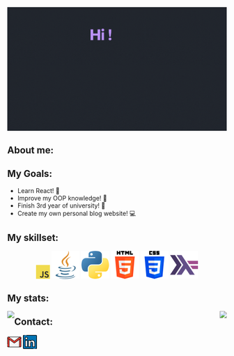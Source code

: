 <img src="https://github.com/StauceLukas/StauceLukas/blob/main/cover.gif" alt="banner">

## About me:

## My Goals:
- Learn React! :open_book: 
- Improve my OOP knowledge! :green_book: 
- Finish 3rd year of university! :school: 
- Create my own personal blog website! :computer:

## My skillset:

<p align="center">
  <img src="icons/javascript.png"/>
  <img src="icons/java.png"/>
  <img src="icons/python.png"/>
  <img src="icons/html-5.png"/>
  <img src="icons/css-3.png"/>
  <img src="icons/haskell.png"/>
</p>


## My stats:
<a href="https://github.com/anuraghazra/github-readme-stats">
  <img align="left" src="https://github-readme-stats.vercel.app/api?username=StauceLukas&show_icons=true&theme=dracula" />
</a>

<a href="https://github.com/anuraghazra/github-readme-stats">
  <img align="right" src="https://github-readme-stats.vercel.app/api/top-langs/?username=StauceLukas&show_icons=true&theme=dracula&layout=compact" />
</a> 


## Contact:
[![gmail](icons/gmail.png)][1] [![linkedIn](icons/linkedin.png)][2]


[1]: lukas.stauce@gmail.com
[2]: https://www.linkedin.com/in/lukas-stauce/
